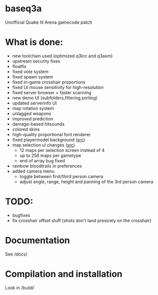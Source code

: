 # baseq3a

Unofficial Quake III Arena gamecode patch

# What is done:

 * new toolchain used (optimized q3lcc and q3asm)
 * upstream security fixes
 * floatfix
 * fixed vote system
 * fixed spawn system
 * fixed in-game crosshair proportions
 * fixed UI mouse sensitivity for high-resolution
 * fixed server browser + faster scanning
 * new demo UI (subfolders,filtering,sorting)
 * updated serverinfo UI
 * map rotation system
 * unlagged weapons
 * improved prediction
 * damage-based hitsounds
 * colored skins
 * high-quality proportional font renderer
 * fixed playermodel background ([src](https://github.com/ec-/baseq3a/commit/8cb8df5bc0aff59d10762503aa2f04349b50adcc))
 * map selection ui changes ([src](https://neogeographica.com/site/pages/mods/moremaps.html))
   * 12 maps per selection screen instead of 4
   * up to 256 maps per gametype
   * end of array bug fixed
 * rainbow bloodtrails in preferences
 * added camera menu
   * toggle between first/third person camera
   * adjust angle, range, height and panning of the 3rd person camera

# TODO:

 * bugfixes
 * fix crosshair offset stuff (shots don't land presicely on the crosshair)

# Documentation

See /docs/

# Compilation and installation

Look in /build/
